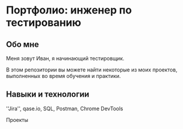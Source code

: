 # Портфолио: инженер по тестированию

## Обо мне

Меня зовут Иван, я начинающий тестировщик.

В этом репозитории вы можете найти некоторые из моих проектов, выполненных во время обучения и практики.

## Навыки и технологии

''Jira'', qase.io, SQL, Postman, Chrome DevTools

Проекты
